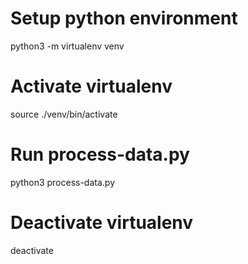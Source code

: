 # Setup python environment
python3 -m virtualenv venv

# Activate virtualenv
source ./venv/bin/activate

# Run process-data.py
python3 process-data.py

# Deactivate virtualenv
deactivate